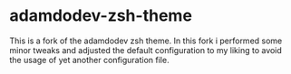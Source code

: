 # adamdodev-zsh-theme

This is a fork of the adamdodev zsh theme.
In this fork i performed some minor tweaks and adjusted the default configuration to my liking to avoid the usage of yet another configuration file.